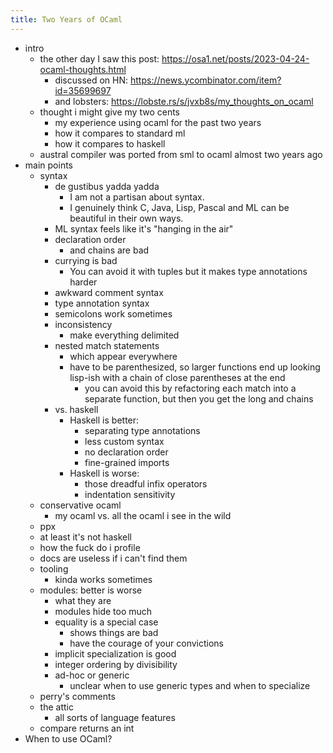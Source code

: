 ```yaml
---
title: Two Years of OCaml
---
```


- intro
    - the other day I saw this post: <https://osa1.net/posts/2023-04-24-ocaml-thoughts.html>
        - discussed on HN: https://news.ycombinator.com/item?id=35699697
        - and lobsters: https://lobste.rs/s/jvxb8s/my_thoughts_on_ocaml
    - thought i might give my two cents
        - my experience using ocaml for the past two years
        - how it compares to standard ml
        - how it compares to haskell
    - austral compiler was ported from sml to ocaml almost two years ago
- main points
    - syntax
        - de gustibus yadda yadda
            - I am not a partisan about syntax.
            - I genuinely think C, Java, Lisp, Pascal and ML can be beautiful in their own ways.
        - ML syntax feels like it's "hanging in the air"
        - declaration order
            - and chains are bad
        - currying is bad
            - You can avoid it with tuples but it makes type annotations harder
        - awkward comment syntax
        - type annotation syntax
        - semicolons work sometimes
        - inconsistency
            - make everything delimited
        - nested match statements
            - which appear everywhere
            - have to be parenthesized, so larger functions end up looking lisp-ish with a chain of close parentheses at the end
                - you can avoid this by refactoring each match into a separate function, but then you get the long and chains
        - vs. haskell
            - Haskell is better:
                - separating type annotations
                - less custom syntax
                - no declaration order
                - fine-grained imports
            - Haskell is worse:
                - those dreadful infix operators
                - indentation sensitivity
    - conservative ocaml
        - my ocaml vs. all the ocaml i see in the wild
    - ppx
    - at least it's not haskell
    - how the fuck do i profile
    - docs are useless if i can't find them
    - tooling
        - kinda works sometimes
    - modules: better is worse
        - what they are
        - modules hide too much
        - equality is a special case
            - shows things are bad
            - have the courage of your convictions
        - implicit specialization is good
        - integer ordering by divisibility
        - ad-hoc or generic
            - unclear when to use generic types and when to specialize
    - perry's comments
    - the attic
        - all sorts of language features
    - compare returns an int
- When to use OCaml?